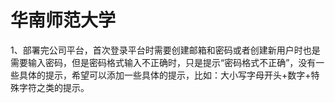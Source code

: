 # 华南师范大学
1、部署完公司平台，首次登录平台时需要创建邮箱和密码或者创建新用户时也是需要输入密码，但是密码格式输入不正确时，只是提示“密码格式不正确”，没有一些具体的提示，希望可以添加一些具体的提示，比如：大小写字母开头+数字+特殊字符之类的提示。
